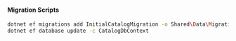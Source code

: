 #### Migration Scripts

```bash
dotnet ef migrations add InitialCatalogMigration -o Shared\Data\Migrations\Catalogs -c CatalogDbContext
dotnet ef database update -c CatalogDbContext

```
